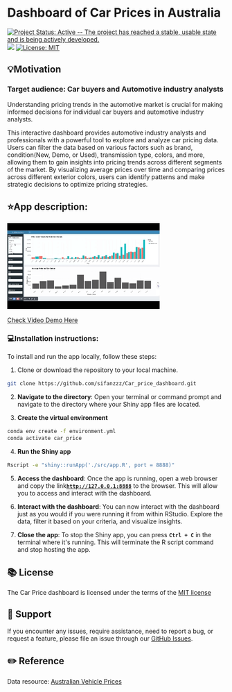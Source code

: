 # Dashboard of Car Prices in Australia


[![Project Status: Active -- The project has reached a stable, usable state and is being actively developed.](https://www.repostatus.org/badges/latest/active.svg)](https://www.repostatus.org/#active) [![](https://img.shields.io/badge/Shiny-Run%20on%20localhost%20via%20RStudio-blue)](https://rstudio.com/) [![License: MIT](https://img.shields.io/badge/License-MIT-yellow.svg)](https://opensource.org/licenses/MIT)

## 💡Motivation

### Target audience: Car buyers and Automotive industry analysts

Understanding pricing trends in the automotive market is crucial for making informed decisions for individual car buyers and automotive industry analysts.

This interactive dashboard provides automotive industry analysts and professionals with a powerful tool to explore and analyze car pricing data. Users can filter the data based on various factors such as brand, condition(New, Demo, or Used), transmission type, colors, and more, allowing them to gain insights into pricing trends across different segments of the market. By visualizing average prices over time and comparing prices across different exterior colors, users can identify patterns and make strategic decisions to optimize pricing strategies.

## ⭐️App description:

![](img/bash_demo.gif)

[Check Video Demo Here](img/dashboard_demo.mp4)

### 💻Installation instructions:

To install and run the app locally, follow these steps:

1.  Clone or download the repository to your local machine.

``` bash
git clone https://github.com/sifanzzz/Car_price_dashboard.git
```

2.  **Navigate to the directory**: Open your terminal or command prompt and navigate to the directory where your Shiny app files are located.

3.  **Create the virtual environment**

``` bash
conda env create -f environment.yml
conda activate car_price
```

4.  **Run the Shiny app**

``` bash
Rscript -e "shiny::runApp('./src/app.R', port = 8888)"
```

5.  **Access the dashboard**: Once the app is running, open a web browser and copy the link[**`http://127.0.0.1:8888`**](http://localhost:8888) to the browser. This will allow you to access and interact with the dashboard.

6.  **Interact with the dashboard**: You can now interact with the dashboard just as you would if you were running it from within RStudio. Explore the data, filter it based on your criteria, and visualize insights.

7.  **Close the app**: To stop the Shiny app, you can press **`Ctrl + C`** in the terminal where it's running. This will terminate the R script command and stop hosting the app.

## 📚 License

The Car Price dashboard is licensed under the terms of the [MIT license](https://github.ubc.ca/MDS-2023-24/532_individual_sifan/blob/main/LICENSE)

## 🤜 Support

If you encounter any issues, require assistance, need to report a bug, or request a feature, please file an issue through our [GitHub Issues](https://github.ubc.ca/MDS-2023-24/532_individual_sifan/issues).

## ✏️ Reference

Data resource: [Australian Vehicle Prices](https://www.kaggle.com/datasets/nelgiriyewithana/australian-vehicle-prices)
